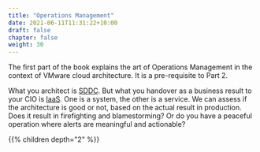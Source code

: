 ```yaml
---
title: "Operations Management"
date: 2021-06-11T11:31:22+10:00
draft: false
chapter: false
weight: 30
---
```


The first part of the book explains the art of Operations Management in the context of VMware cloud architecture. It is a pre-requisite to Part 2.

What you architect is [SDDC](https://en.wikipedia.org/wiki/Software-defined_data_center). But what you handover as a business result to your CIO is [IaaS](https://en.wikipedia.org/wiki/Infrastructure_as_a_service). One is a system, the other is a service. We can assess if the architecture is good or not, based on the actual result in production. Does it result in firefighting and blamestorming? Or do you have a peaceful operation where alerts are meaningful and actionable?

{{% children depth="2" %}}